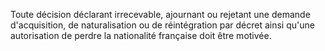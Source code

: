   
 Toute décision déclarant irrecevable, ajournant ou rejetant une demande d'acquisition, de naturalisation ou de réintégration par décret ainsi qu'une autorisation de perdre la nationalité française doit être motivée.  

  

